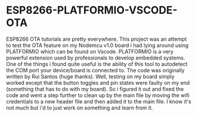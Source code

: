 # ESP8266-PLATFORMIO-VSCODE-OTA
ESP8266 OTA tutorials are pretty everywhere. This project was an attempt to test the OTA feature on my Nodemcu v1.0 board i had lying around using PLATFORMIO which can be found on Vscode. PLATFORMIO is a very powerful extension used by professionals to develop embedded systems. One of the things i found quite useful is the ability of this tool to autodetect the COM port your device/board is connected to. The code was originally written by Rui Santos (huge thanks). Well, testing on my board simply worked except that the button toggles and pin states were faulty on my end (something that has to do with my board). So i figured it out and fixed the code and went a step further to clean up by the main file by moving the wifi credentials to a new header file and then added it to the main file. I know it's not much but i'd to just work on something and learn from it. 
